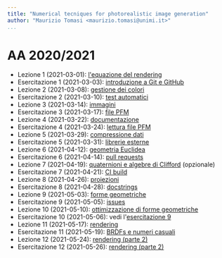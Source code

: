 ```yaml
---
title: "Numerical tecniques for photorealistic image generation"
author: "Maurizio Tomasi <maurizio.tomasi@unimi.it>"
...
```


# AA 2020/2021

- Lezione 1 (2021-03-01): [l'equazione del rendering](./tomasi-ray-tracing-01a-rendering-equation.html)
- Esercitazione 1 (2021-03-03): [introduzione a Git e GitHub](./tomasi-ray-tracing-01b-github.html)
- Lezione 2 (2021-03-08): [gestione dei colori](./tomasi-ray-tracing-02a-colors.html)
- Esercitazione 2 (2021-03-10): [test automatici](./tomasi-ray-tracing-02b-tests.html)
- Lezione 3 (2021-03-14): [immagini](./tomasi-ray-tracing-03a-images.html)
- Esercitazione 3 (2021-03-17): [file PFM](./tomasi-ray-tracing-03b-image-files.html)
- Lezione 4 (2021-03-22): [documentazione](./tomasi-ray-tracing-04a-documentation.html)
- Esercitazione 4 (2021-03-24): [lettura file PFM](./tomasi-ray-tracing-04b-reading-images.html)
- Lezione 5 (2021-03-29): [compressione dati](./tomasi-ray-tracing-05a-compression.html)
- Esercitazione 5 (2021-03-31): [librerie esterne](./tomasi-ray-tracing-05b-external-libraries.html)
- Lezione 6 (2021-04-12): [geometria Euclidea](./tomasi-ray-tracing-06a-geometry.html)
- Esercitazione 6 (2021-04-14): [pull requests](./tomasi-ray-tracing-06b-pull-requests.html)
- Lezione 7 (2021-04-19): [quaternioni e algebre di Clifford](./tomasi-ray-tracing-07a-clifford-algebras.html) (opzionale)
- Esercitazione 7 (2021-04-21): [CI build](./tomasi-ray-tracing-07b-ci-builds.html)
- Lezione 8 (2021-04-26): [proiezioni](./tomasi-ray-tracing-08a-projections.html)
- Esercitazione 8 (2021-04-28): [docstrings](./tomasi-ray-tracing-08b-docstrings.html)
- Lezione 9 (2021-05-03): [forme geometriche](./tomasi-ray-tracing-09a-shapes.html)
- Esercitazione 9 (2021-05-05): [issues](./tomasi-ray-tracing-09b-issues.html)
- Lezione 10 (2021-05-10): [ottimizzazione di forme geometriche](./tomasi-ray-tracing-10a-other-shapes.html)
- Esercitazione 10 (2021-05-06): vedi l'[esercitazione 9](./tomasi-ray-tracing-09b-issues.html)
- Lezione 11 (2021-05-17): [rendering](tomasi-ray-tracing-11a-path-tracing.html)
- Esercitazione 11 (2021-05-19): [BRDFs e numeri casuali](tomasi-ray-tracing-11b-random-numbers-and-pigments.html)
- Lezione 12 (2021-05-24): [rendering (parte 2)](tomasi-ray-tracing-12a-path-tracing2.html)
- Esercitazione 12 (2021-05-26): [rendering (parte 2)](tomasi-ray-tracing-12b-path-tracing2.html)

